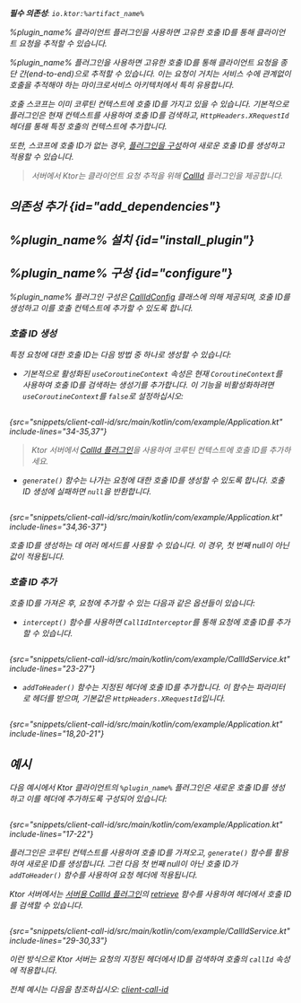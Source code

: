 [//]: # (title: Ktor Client에서 요청 추적하기)

<show-structure for="chapter" depth="2"/>
<primary-label ref="client-plugin"/>

<var name="artifact_name" value="ktor-client-call-id"/>
<var name="package_name" value="io.ktor.client.plugins.callid"/>
<var name="plugin_name" value="CallId"/>

<tldr>
<p>
<b>필수 의존성</b>: <code>io.ktor:%artifact_name%</code>
</p>
<var name="example_name" value="client-call-id"/>
<include from="lib.topic" element-id="download_example"/>
</tldr>

<link-summary>
%plugin_name% 클라이언트 플러그인을 사용하면 고유한 호출 ID를 통해 클라이언트 요청을 추적할 수 있습니다.
</link-summary>

%plugin_name% 플러그인을 사용하면 고유한 호출 ID를 통해 클라이언트 요청을 종단 간(end-to-end)으로 추적할 수 있습니다. 이는 요청이 거치는 서비스 수에 관계없이 호출을 추적해야 하는 마이크로서비스 아키텍처에서 특히 유용합니다.

호출 스코프는 이미 코루틴 컨텍스트에 호출 ID를 가지고 있을 수 있습니다. 기본적으로 플러그인은 현재 컨텍스트를 사용하여 호출 ID를 검색하고, `HttpHeaders.XRequestId` 헤더를 통해 특정 호출의 컨텍스트에 추가합니다.

또한, 스코프에 호출 ID가 없는 경우, [플러그인을 구성](#configure)하여 새로운 호출 ID를 생성하고 적용할 수 있습니다.

> 서버에서 Ktor는 클라이언트 요청 추적을 위해 [CallId](server-call-id.md) 플러그인을 제공합니다.

## 의존성 추가 {id="add_dependencies"}

<include from="lib.topic" element-id="add_ktor_artifact_intro"/>
<include from="lib.topic" element-id="add_ktor_artifact"/>

## %plugin_name% 설치 {id="install_plugin"}

<include from="lib.topic" element-id="install_plugin"/>

## %plugin_name% 구성 {id="configure"}

%plugin_name% 플러그인 구성은 [CallIdConfig](https://api.ktor.io/ktor-client/ktor-client-plugins/ktor-client-call-id/io.ktor.client.plugins.callid/-call-id-config/index.html) 클래스에 의해 제공되며, 호출 ID를 생성하고 이를 호출 컨텍스트에 추가할 수 있도록 합니다.

### 호출 ID 생성

특정 요청에 대한 호출 ID는 다음 방법 중 하나로 생성할 수 있습니다:

*   기본적으로 활성화된 `useCoroutineContext` 속성은 현재 `CoroutineContext`를 사용하여 호출 ID를 검색하는 생성기를 추가합니다. 이 기능을 비활성화하려면 `useCoroutineContext`를 `false`로 설정하십시오:

 ```kotlin
 ```

{src="snippets/client-call-id/src/main/kotlin/com/example/Application.kt" include-lines="34-35,37"}

> Ktor 서버에서 [CallId 플러그인](server-call-id.md)을 사용하여 코루틴 컨텍스트에 호출 ID를 추가하세요.

*   `generate()` 함수는 나가는 요청에 대한 호출 ID를 생성할 수 있도록 합니다. 호출 ID 생성에 실패하면 `null`을 반환합니다.

 ```kotlin
 ```

{src="snippets/client-call-id/src/main/kotlin/com/example/Application.kt" include-lines="34,36-37"}

호출 ID를 생성하는 데 여러 메서드를 사용할 수 있습니다. 이 경우, 첫 번째 null이 아닌 값이 적용됩니다.

### 호출 ID 추가

호출 ID를 가져온 후, 요청에 추가할 수 있는 다음과 같은 옵션들이 있습니다:

*   `intercept()` 함수를 사용하면 `CallIdInterceptor`를 통해 요청에 호출 ID를 추가할 수 있습니다.

 ```kotlin
 ```

{src="snippets/client-call-id/src/main/kotlin/com/example/CallIdService.kt" include-lines="23-27"}

*   `addToHeader()` 함수는 지정된 헤더에 호출 ID를 추가합니다. 이 함수는 파라미터로 헤더를 받으며, 기본값은 `HttpHeaders.XRequestId`입니다.

 ```kotlin
 ```

{src="snippets/client-call-id/src/main/kotlin/com/example/Application.kt" include-lines="18,20-21"}

## 예시

다음 예시에서 Ktor 클라이언트의 `%plugin_name%` 플러그인은 새로운 호출 ID를 생성하고 이를 헤더에 추가하도록 구성되어 있습니다:

 ```kotlin
 ```

{src="snippets/client-call-id/src/main/kotlin/com/example/Application.kt" include-lines="17-22"}

플러그인은 코루틴 컨텍스트를 사용하여 호출 ID를 가져오고, `generate()` 함수를 활용하여 새로운 ID를 생성합니다. 그런 다음 첫 번째 null이 아닌 호출 ID가 `addToHeader()` 함수를 사용하여 요청 헤더에 적용됩니다.

Ktor 서버에서는 [서버용 CallId 플러그인](server-call-id.md)의 [retrieve](server-call-id.md#retrieve) 함수를 사용하여 헤더에서 호출 ID를 검색할 수 있습니다.

 ```kotlin
 ```

{src="snippets/client-call-id/src/main/kotlin/com/example/CallIdService.kt" include-lines="29-30,33"}

이런 방식으로 Ktor 서버는 요청의 지정된 헤더에서 ID를 검색하여 호출의 `callId` 속성에 적용합니다.

전체 예시는 다음을 참조하십시오: [client-call-id](https://github.com/ktorio/ktor-documentation/tree/%ktor_version%/codeSnippets/snippets/client-call-id)
